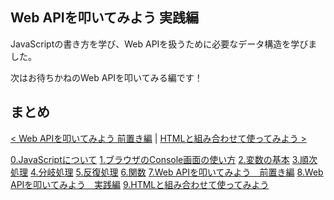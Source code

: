 ## Web APIを叩いてみよう 実践編
JavaScriptの書き方を学び、Web APIを扱うために必要なデータ構造を学びました。

次はお待ちかねのWeb APIを叩いてみる編です！


### 


## まとめ





[< Web APIを叩いてみよう 前置き編](./index8.html) | [HTMLと組み合わせて使ってみよう >](./index10.html)


[0.JavaScriptについて](./index.html)
[1.ブラウザのConsole画面の使い方](./index2.html)
[2.変数の基本](./index3.html)
[3.順次処理](./index4.html)
[4.分岐処理](./index5.html)
[5.反復処理](./index6.html)
[6.関数](./index7.html)
[7.Web APIを叩いてみよう　前置き編](./index8.html)
[8.Web APIを叩いてみよう　実践編](./index9.html)
[9.HTMLと組み合わせて使ってみよう](./index10.html)
